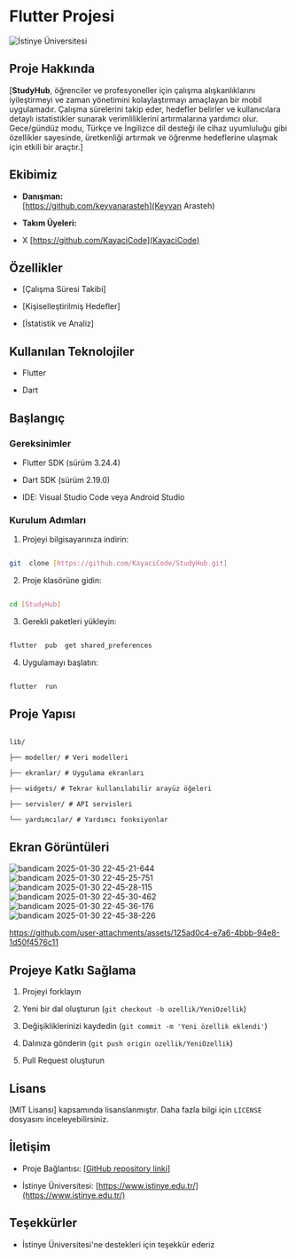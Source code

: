 
# Flutter Projesi

  

![İstinye Üniversitesi](https://www.unitededucation.com/linklogoch/istinye-university-logo.png)

  

## Proje Hakkında

[**StudyHub**, öğrenciler ve profesyoneller için çalışma alışkanlıklarını iyileştirmeyi ve zaman yönetimini kolaylaştırmayı amaçlayan bir mobil uygulamadır. Çalışma sürelerini takip eder, hedefler belirler ve kullanıcılara detaylı istatistikler sunarak verimliliklerini artırmalarına yardımcı olur. Gece/gündüz modu, Türkçe ve İngilizce dil desteği ile cihaz uyumluluğu gibi özellikler sayesinde, üretkenliği artırmak ve öğrenme hedeflerine ulaşmak için etkili bir araçtır.]

  

## Ekibimiz

-  **Danışman:**  
[https://github.com/keyvanarasteh](Keyvan Arasteh)


-  **Takım Üyeleri:**

- X [https://github.com/KayaciCode](KayaciCode)

  

## Özellikler

- [Çalışma Süresi Takibi]

- [Kişiselleştirilmiş Hedefler]

- [İstatistik ve Analiz]

  

## Kullanılan Teknolojiler

- Flutter

- Dart

## Başlangıç

  

### Gereksinimler

- Flutter SDK (sürüm 3.24.4)

- Dart SDK (sürüm 2.19.0)

- IDE: Visual Studio Code veya Android Studio

  

### Kurulum Adımları

1. Projeyi bilgisayarınıza indirin:

```bash

git  clone [https://github.com/KayaciCode/StudyHub.git]

```

  

2. Proje klasörüne gidin:

```bash

cd [StudyHub]

```

  

3. Gerekli paketleri yükleyin:

```bash

flutter  pub  get shared_preferences

```

  

4. Uygulamayı başlatın:

```bash

flutter  run

```

  

## Proje Yapısı

```

lib/

├── modeller/ # Veri modelleri

├── ekranlar/ # Uygulama ekranları

├── widgets/ # Tekrar kullanılabilir arayüz öğeleri

├── servisler/ # API servisleri

└── yardımcılar/ # Yardımcı fonksiyonlar

```

  

## Ekran Görüntüleri
![bandicam 2025-01-30 22-45-21-644](https://github.com/user-attachments/assets/c6d20caa-7950-4696-9794-2635b9dee4cc)
![bandicam 2025-01-30 22-45-25-751](https://github.com/user-attachments/assets/3b18db47-1dc8-492a-a56c-eb9e7e1c2baa)
![bandicam 2025-01-30 22-45-28-115](https://github.com/user-attachments/assets/1119a48e-cf65-4f90-9dde-8a487b7f5918)
![bandicam 2025-01-30 22-45-30-462](https://github.com/user-attachments/assets/b63a4d7b-40df-4304-9f05-bf6e739d10d7)
![bandicam 2025-01-30 22-45-36-176](https://github.com/user-attachments/assets/48c728fb-4dfc-47db-99ad-47ea75d17c0e)
![bandicam 2025-01-30 22-45-38-226](https://github.com/user-attachments/assets/ecaac268-a962-4b6d-b3b8-c8934dadfd8c)


https://github.com/user-attachments/assets/125ad0c4-e7a6-4bbb-94e8-1d50f4576c11




  

## Projeye Katkı Sağlama

1. Projeyi forklayın

2. Yeni bir dal oluşturun (`git checkout -b ozellik/YeniOzellik`)

3. Değişikliklerinizi kaydedin (`git commit -m 'Yeni özellik eklendi'`)

4. Dalınıza gönderin (`git push origin ozellik/YeniOzellik`)

5. Pull Request oluşturun

  

## Lisans

[MIT Lisansı] kapsamında lisanslanmıştır. Daha fazla bilgi için `LICENSE` dosyasını inceleyebilirsiniz.

  

## İletişim

- Proje Bağlantısı: [[GitHub repository linki](https://github.com/KayaciCode/StudyHub-flutter.git)]

- İstinye Üniversitesi: [https://www.istinye.edu.tr/](https://www.istinye.edu.tr/)

  

## Teşekkürler

- İstinye Üniversitesi'ne destekleri için teşekkür ederiz


  



  
  

